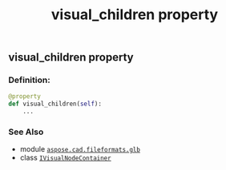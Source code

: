 ﻿---
title: visual_children property
second_title: Aspose.CAD for Python via .NET API References
description: 
type: docs
weight: 40
url: /python-net/aspose.cad.fileformats.glb/ivisualnodecontainer/visual_children/
is_root: false
---

## visual_children property

### Definition:
```python
@property
def visual_children(self):
    ...
```

### See Also
* module [`aspose.cad.fileformats.glb`](../../)
* class [`IVisualNodeContainer`](/cad/python-net/aspose.cad.fileformats.glb/ivisualnodecontainer)
